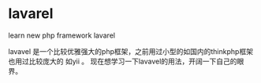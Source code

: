# lavarel
learn new php framework lavarel

lavavel 是一个比较优雅强大的php框架，之前用过小型的如国内的thinkphp框架  也用过比较庞大的 如yii 。
现在想学习一下lavavel的用法，开阔一下自己的眼界。
